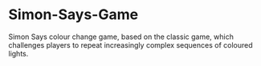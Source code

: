 # Simon-Says-Game
Simon Says colour change game, based on the classic game, which challenges players to repeat increasingly complex sequences of coloured lights.

